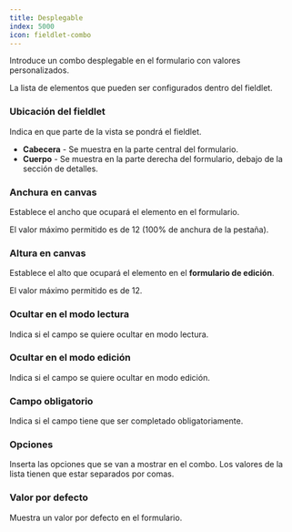 ```yaml
---
title: Desplegable
index: 5000
icon: fieldlet-combo
---
```


Introduce un combo desplegable en el formulario con valores personalizados.

La lista de elementos que pueden ser configurados dentro del fieldlet.

### Ubicación del fieldlet

Indica en que parte de la vista se pondrá el fieldlet.

- **Cabecera** - Se muestra en la parte central del formulario.
- **Cuerpo** - Se muestra en la parte derecha del formulario, debajo de la sección de detalles.

### Anchura en canvas

Establece el ancho que ocupará el elemento en el formulario.

El valor máximo permitido es de 12 (100% de anchura de la pestaña).

### Altura en canvas

Establece el alto que ocupará el elemento en el **formulario de edición**.

El valor máximo permitido es de 12.

### Ocultar en el modo lectura

Indica si el campo se quiere ocultar en modo lectura.

### Ocultar en el modo edición

Indica si el campo se quiere ocultar en modo edición.

### Campo obligatorio

Indica si el campo tiene que ser completado obligatoriamente.

### Opciones

Inserta las opciones que se van a mostrar en el combo. Los valores de la lista tienen que estar separados por comas.

### Valor por defecto

Muestra un valor por defecto en el formulario.
